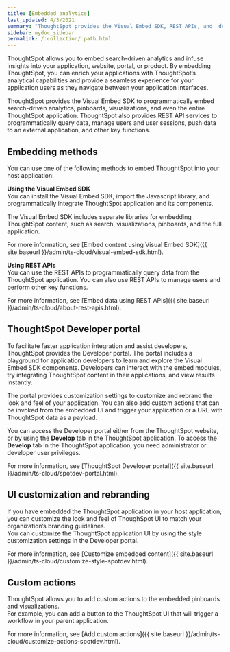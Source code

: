```yaml
---
title: [Embedded analytics]
last_updated: 4/3/2021
summary: "ThoughtSpot provides the Visual Embed SDK, REST APIs, and  developer tools to embed search, visualizations, pinboards, and the full ThoughtSpot experience in a third-party product or business solution."
sidebar: mydoc_sidebar
permalink: /:collection/:path.html
---
```

ThoughtSpot allows you to embed search-driven analytics and infuse insights into your application, website, portal, or product. By embedding ThoughtSpot, you can enrich your applications with ThoughtSpot’s analytical capabilities and provide a seamless experience for your application users as they navigate between your application interfaces.

ThoughtSpot provides the Visual Embed SDK to programmatically embed search-driven analytics, pinboards, visualizations, and even the entire ThoughtSpot application. ThoughtSpot also provides REST API services to programmatically query data, manage users and user sessions, push data to an external application, and other key functions.

## Embedding methods

You can use one of the following methods to embed ThoughtSpot into your host application:

**Using the Visual Embed SDK**  
You can install the Visual Embed SDK, import the Javascript library, and programmatically integrate ThoughtSpot application and its components.

The Visual Embed SDK includes separate libraries for embedding ThoughtSpot content, such as search, visualizations, pinboards, and the full application.

For more information, see [Embed content using Visual Embed SDK]({{ site.baseurl }}/admin/ts-cloud/visual-embed-sdk.html).

**Using REST APIs**  
You can use the REST APIs to programmatically query data from the ThoughtSpot application. You can also use REST APIs to manage users and perform other key functions.

For more information, see [Embed data using REST APIs]({{ site.baseurl }}/admin/ts-cloud/about-rest-apis.html).

## ThoughtSpot Developer portal

To facilitate faster application integration and assist developers, ThoughtSpot provides the Developer portal. The portal includes a playground for application developers to learn and explore the Visual Embed SDK components. Developers can interact with the embed modules, try integrating ThoughtSpot content in their applications, and view results instantly.

The portal provides customization settings to customize and rebrand the look and feel of your application. You can also add custom actions that can be invoked from the embedded UI and trigger your application or a URL with ThoughtSpot data as a payload.

You can access the Developer portal either from the ThoughtSpot website, or by using the **Develop** tab in the ThoughtSpot application. To access the **Develop** tab in the ThoughtSpot application, you need administrator or developer user privileges.

For more information, see [ThoughtSpot Developer portal]({{ site.baseurl }}/admin/ts-cloud/spotdev-portal.html).

## UI customization and rebranding

If you have embedded the ThoughtSpot application in your host application, you can customize the look and feel of ThoughSpot UI to match your organization’s branding guidelines.                               
You can customize the ThoughtSpot application UI by using the style customization settings in the Developer portal.

For more information, see [Customize embedded content]({{ site.baseurl }}/admin/ts-cloud/customize-style-spotdev.html).

## Custom actions

ThoughtSpot allows you to add custom actions to the embedded pinboards and visualizations.                                                    
For example, you can add a button to the ThoughtSpot UI that will trigger a workflow in your parent application.

For more information, see [Add custom actions]({{ site.baseurl }}/admin/ts-cloud/customize-actions-spotdev.html).
